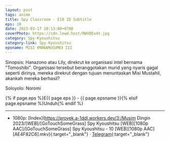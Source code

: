 ```yaml
---
layout: post
tags: anime
title: Spy Classroom - E10 ID Subtitle
eps: 10
date: 2023-03-17 20:13:00+0700
coverPhoto: https://cdn.lewd.host/RWVDEx4t.jpg
category: Spy-Kyoushitsu
category-link: Spy-Kyoushitsu
epsname: MISI 《MANAMUSUME》 III
---
```


Sinopsis: Hanazono atau Lily, direkrut ke organisasi intel bernama "Tomoshibi". Organisasi tersebut beranggotakan murid yang nyaris gagal seperti dirinya, mereka direkrut dengan tujuan menuntaskan Misi Mustahil, akankah mereka berhasil?

Soloyolo: Noromi

{% if page.eps %}E{{ page.eps }} - {{ page.epsname }}{% elsif page.epsname %}Unduh{% endif %}

---
- 1080p: [Index](https://proyek.a-1ddl.workers.dev/3:/Musim Dingin 2023/[WEB]/[GoTouchSomeGrass] Spy Kyoushitsu [WEB][1080p AAC]/[GoTouchSomeGrass] Spy Kyoushitsu - 10 [WEB][1080p AAC][AE4F82C6].mkv){:target="_blank"} &middot; [Telegram](https://t.me/a1fansubweeklies/241){:target="_blank"}
